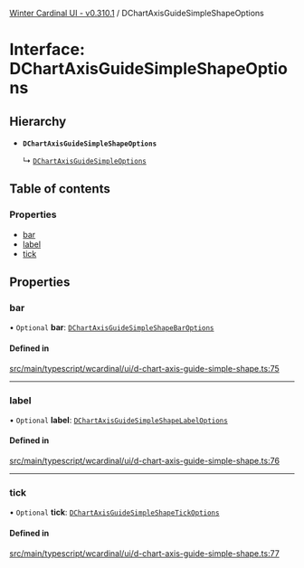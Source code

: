 [Winter Cardinal UI - v0.310.1](../index.md) / DChartAxisGuideSimpleShapeOptions

# Interface: DChartAxisGuideSimpleShapeOptions

## Hierarchy

- **`DChartAxisGuideSimpleShapeOptions`**

  ↳ [`DChartAxisGuideSimpleOptions`](DChartAxisGuideSimpleOptions.md)

## Table of contents

### Properties

- [bar](DChartAxisGuideSimpleShapeOptions.md#bar)
- [label](DChartAxisGuideSimpleShapeOptions.md#label)
- [tick](DChartAxisGuideSimpleShapeOptions.md#tick)

## Properties

### bar

• `Optional` **bar**: [`DChartAxisGuideSimpleShapeBarOptions`](DChartAxisGuideSimpleShapeBarOptions.md)

#### Defined in

[src/main/typescript/wcardinal/ui/d-chart-axis-guide-simple-shape.ts:75](https://github.com/winter-cardinal/winter-cardinal-ui/blob/v0.310.1/src/main/typescript/wcardinal/ui/d-chart-axis-guide-simple-shape.ts#L75)

___

### label

• `Optional` **label**: [`DChartAxisGuideSimpleShapeLabelOptions`](DChartAxisGuideSimpleShapeLabelOptions.md)

#### Defined in

[src/main/typescript/wcardinal/ui/d-chart-axis-guide-simple-shape.ts:76](https://github.com/winter-cardinal/winter-cardinal-ui/blob/v0.310.1/src/main/typescript/wcardinal/ui/d-chart-axis-guide-simple-shape.ts#L76)

___

### tick

• `Optional` **tick**: [`DChartAxisGuideSimpleShapeTickOptions`](DChartAxisGuideSimpleShapeTickOptions.md)

#### Defined in

[src/main/typescript/wcardinal/ui/d-chart-axis-guide-simple-shape.ts:77](https://github.com/winter-cardinal/winter-cardinal-ui/blob/v0.310.1/src/main/typescript/wcardinal/ui/d-chart-axis-guide-simple-shape.ts#L77)

